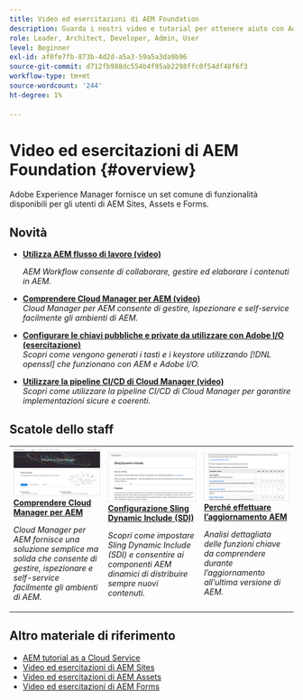 ```yaml
---
title: Video ed esercitazioni di AEM Foundation
description: Guarda i nostri video e tutorial per ottenere aiuto con Adobe Experience Manager Foundation.
role: Leader, Architect, Developer, Admin, User
level: Beginner
exl-id: af0fe7fb-873b-4d2d-a5a3-59a5a3da9b96
source-git-commit: d712fb988dc554b4f95ab2298ffc0f54df48f6f3
workflow-type: tm+mt
source-wordcount: '244'
ht-degree: 1%

---
```


# Video ed esercitazioni di AEM Foundation {#overview}

Adobe Experience Manager fornisce un set comune di funzionalità disponibili per gli utenti di AEM Sites, Assets e Forms.

<div id="whats-new-section">

## Novità

* **[Utilizza AEM flusso di lavoro (video)](./workflow/use-workflow.md)**

   *AEM Workflow consente di collaborare, gestire ed elaborare i contenuti in AEM.*

* **[Comprendere Cloud Manager per AEM (video)](./cloud-manager/understand-cloud-manager-for-aem.md)**\
   *Cloud Manager per AEM consente di gestire, ispezionare e self-service facilmente gli ambienti di AEM.*

* **[Configurare le chiavi pubbliche e private da utilizzare con Adobe I/O (esercitazione)](./authentication/set-up-public-private-keys-for-use-with-aem-and-adobe-io.md)**\
   *Scopri come vengono generati i tasti e i keystore utilizzando [!DNL openssl] che funzionano con AEM e Adobe I/O.*

* **[Utilizzare la pipeline CI/CD di Cloud Manager (video)](./cloud-manager/use-the-cicd-pipeline-in-cloud-manager-for-aem.md)**\
   *Scopri come utilizzare la pipeline CI/CD di Cloud Manager per garantire implementazioni sicure e coerenti.*

</div>

<div id="recs-overview-body-1"></div>
<div id="recs-overview-body-2"></div>
<div id="recs-overview-body-3"></div>
<div id="recs-overview-body-4"></div>
<div id="recs-overview-body-5"></div>
<div id="recs-overview-body-6"></div>

<div id="staff-picks-section">

## Scatole dello staff

<table>
<tr>
  <td>
    <a href="./cloud-manager/understand-cloud-manager-for-aem.md">
    <img alt="Comprendere Cloud Manager per AEM" src="./cloud-manager/assets/understand-cloud-manager-for-aem/thumbnail.png" />
    </a>
    <div>
     <a href="./cloud-manager/understand-cloud-manager-for-aem.md">
    <strong>Comprendere Cloud Manager per AEM</strong>
    </a>
    </div>
    <p>
    <em>Cloud Manager per AEM fornisce una soluzione semplice ma solida che consente di gestire, ispezionare e self-service facilmente gli ambienti di AEM.</em>
    <p>
  </td>
   <td>
    <a href="./development/set-up-sling-dynamic-include.md">
    <img alt="Configurazione Sling Dynamic Include (SDI)" src="./development/assets/set-up-sling-dynamic-include/thumbnail.png" />
    </a>
     <div>
     <a href="./development/set-up-sling-dynamic-include.md">
    <strong>Configurazione Sling Dynamic Include (SDI)</strong>
    </a>
    </div>
    <p>
    <em>Scopri come impostare Sling Dynamic Include (SDI) e consentire ai componenti AEM dinamici di distribuire sempre nuovi contenuti.</em>
    <p>
  </td>
  <td>
    <a href="./administration/understand-reasons-to-upgrade.md">
    <img alt="Perché effettuare l’aggiornamento AEM" src="./administration/assets/understand-reasons-to-upgrade/thumbnail.png" />
    </a>
    <div>
    <a href="./administration/understand-reasons-to-upgrade.md">
    <strong>Perché effettuare l’aggiornamento AEM</strong>
    </a>
    </div>
    <p>
    <em>Analisi dettagliata delle funzioni chiave da comprendere durante l’aggiornamento all’ultima versione di AEM.</em>
    </p>
  </td>
</tr>
</table>

</div>

## Altro materiale di riferimento

* [AEM tutorial as a Cloud Service](/help/cloud-service/overview.md)
* [Video ed esercitazioni di AEM Sites](/help/sites/overview.md)
* [Video ed esercitazioni di AEM Assets](/help/assets/overview.md)
* [Video ed esercitazioni di AEM Forms](/help/forms/overview.md)
